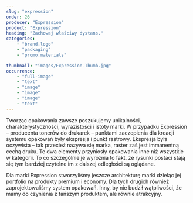 ```yaml
---
slug: "expression"
order: 26
producer: "Expression"
product: "Expression"
heading: "Zachowaj właściwy dystans."
categories:
    - "brand.logo"
    - "packaging"
    - "promo.materials"

thumbnail: "images/Expression-Thumb.jpg"
occurrence:
    - "full-image"
    - "text"
    - "image"
    - "image"
    - "image"
    - "text"
---
```

Tworząc opakowania zawsze poszukujemy unikalności, charakterystyczności, wyrazistości i istoty marki. W przypadku Expression – producenta tonerów do drukarek – punktami zaczepienia dla kreacji systemu opakowań były ekspresja i punkt rastrowy. Ekspresja była oczywista – tak przecież nazywa się marka, raster zaś jest immanentną cechą druku. Te dwa elementy przyniosły opakowania inne niż wszystkie w kategorii. To co szczególnie je wyróżnia to fakt, że rysunki postaci stają się tym bardziej czytelne im z dalszej odległości są oglądane.

Dla marki Expression stworzyliśmy jeszcze architekturę marki dzieląc jej portfolio na produkty premium i economy. Dla tych drugich również zaprojektowaliśmy system opakowań. Inny, by nie budził wątpliwości, że mamy do czynienia z tańszym produktem, ale równie atrakcyjny.